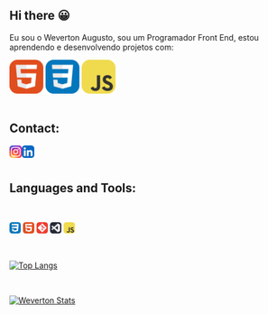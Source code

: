 ## Hi there :grinning:
Eu sou o Weverton Augusto, sou um Programador Front End, estou aprendendo e desenvolvendo projetos com:
<br/>
<div>
 <img src="https://raw.githubusercontent.com/tandpfun/skill-icons/65dea6c4eaca7da319e552c09f4cf5a9a8dab2c8/icons/HTML.svg" alt="logo-html5" width="60px"/>
 <img src="https://raw.githubusercontent.com/tandpfun/skill-icons/65dea6c4eaca7da319e552c09f4cf5a9a8dab2c8/icons/CSS.svg" width="60px"/> 
 <img src="https://raw.githubusercontent.com/tandpfun/skill-icons/65dea6c4eaca7da319e552c09f4cf5a9a8dab2c8/icons/JavaScript.svg" width="60px"/>
<!--<img src="https://raw.githubusercontent.com/tandpfun/skill-icons/65dea6c4eaca7da319e552c09f4cf5a9a8dab2c8/icons/React-Dark.svg" width="60px"/>-->
<!--<img src="https://raw.githubusercontent.com/tandpfun/skill-icons/65dea6c4eaca7da319e552c09f4cf5a9a8dab2c8/icons/NodeJS-Dark.svg" width="60px"/>-->
</div>
<br/>

## Contact:
<p>
    <a href="https://www.instagram.com/weverton_aug/">
   <img align="left" alt="image-logo-instagram" width="22px" src="https://raw.githubusercontent.com/tandpfun/skill-icons/65dea6c4eaca7da319e552c09f4cf5a9a8dab2c8/icons/Instagram.svg"/>
  </a>
   <a href="https://www.linkedin.com/in/weverton-augusto-silva-7bb2b315b/">
    <img align="left" alt="image-logo-linkedin" width="22px" src="https://raw.githubusercontent.com/tandpfun/skill-icons/65dea6c4eaca7da319e552c09f4cf5a9a8dab2c8/icons/LinkedIn.svg"/>
  </a>
</p>
<br/>
<br/>

 ## Languages and Tools:
 <br/>

  <code align="left"><img height="20" src="https://raw.githubusercontent.com/tandpfun/skill-icons/65dea6c4eaca7da319e552c09f4cf5a9a8dab2c8/icons/CSS.svg"/></code>
  <code align="left"><img height="20" src="https://raw.githubusercontent.com/tandpfun/skill-icons/65dea6c4eaca7da319e552c09f4cf5a9a8dab2c8/icons/HTML.svg"/></code>
  <code align="left"><img height="20" src="https://raw.githubusercontent.com/tandpfun/skill-icons/65dea6c4eaca7da319e552c09f4cf5a9a8dab2c8/icons/Git.svg"/></code>
  <code align="left"><img height="20" src="https://raw.githubusercontent.com/tandpfun/skill-icons/65dea6c4eaca7da319e552c09f4cf5a9a8dab2c8/icons/VSCode-Dark.svg"/></code>
<code align="left"><img height="20" src="https://raw.githubusercontent.com/tandpfun/skill-icons/65dea6c4eaca7da319e552c09f4cf5a9a8dab2c8/icons/JavaScript.svg"/></code>
<!--<code align="left"><img height="20" src="https://raw.githubusercontent.com/tandpfun/skill-icons/65dea6c4eaca7da319e552c09f4cf5a9a8dab2c8/icons/React-Dark.svg"/></code>-->
<!--<code align="left"><img height="20" src="https://raw.githubusercontent.com/tandpfun/skill-icons/65dea6c4eaca7da319e552c09f4cf5a9a8dab2c8/icons/NodeJS-Dark.svg"/></code>-->
<!--<code align="left"><img height="20" src="https://raw.githubusercontent.com/tandpfun/skill-icons/65dea6c4eaca7da319e552c09f4cf5a9a8dab2c8/icons/Vite-Dark.svg"/></code>-->
<br/>


[![Top Langs](https://github-readme-stats.vercel.app/api/top-langs/?username=Weverton11)](https://github.com/anuraghazra/github-readme-stats)


<br/>

[![Weverton Stats](https://github-readme-stats.vercel.app/api?username=Weverton11)](https://github.com/anuraghazra/github-readme-stats)



















